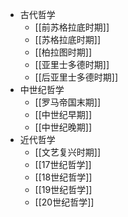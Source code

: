 - 古代哲学
	- [[前苏格拉底时期]]
	- [[苏格拉底时期]]
	- [[柏拉图时期]]
	- [[亚里士多德时期]]
	- [[后亚里士多德时期]]
- 中世纪哲学
	- [[罗马帝国末期]]
	- [[中世纪早期]]
	- [[中世纪晚期]]
- 近代哲学
	- [[文艺复兴时期]]
	- [[17世纪哲学]]
	- [[18世纪哲学]]
	- [[19世纪哲学]]
	- [[20世纪哲学]]